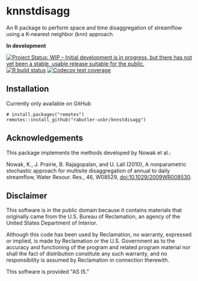 # knnstdisagg

An R package to perform space and time disaggregation of streamflow using a K-nearest neighbor (knn) approach. 

**In development** 

[![Project Status: WIP – Initial development is in progress, but there has not yet been a stable, usable release suitable for the public.](https://www.repostatus.org/badges/latest/wip.svg)](https://www.repostatus.org/#wip) [![R build status](https://github.com/rabutler-usbr/knnstdisagg/workflows/R-CMD-check/badge.svg)](https://github.com/rabutler-usbr/knnstdisagg/actions) [![Codecov test coverage](https://codecov.io/gh/rabutler-usbr/knnstdisagg/branch/master/graph/badge.svg)](https://codecov.io/gh/rabutler-usbr/knnstdisagg?branch=master)

## Installation 

Currently only available on GitHub

```
# install.packages("remotes")
remotes::install_github("rabutler-usbr/knnstdisagg")
```

## Acknowledgements

This package implements the methods developed by Nowak et al.: 

Nowak, K., J. Prairie, B. Rajagopalan, and U. Lall (2010), A nonparametric stochastic approach for multisite disaggregation of annual to daily streamflow, Water Resour. Res., 46, W08529, [doi:10.1029/2009WR008530](https://agupubs.onlinelibrary.wiley.com/doi/abs/10.1029/2009WR008530).

## Disclaimer

This software is in the public domain because it contains materials that originally came from the U.S. Bureau of Reclamation, an agency of the United States Department of Interior.

Although this code has been used by Reclamation, no warranty, expressed or implied, is made by Reclamation or the U.S. Government as to the accuracy and functioning of the program and related program material nor shall the fact of distribution constitute any such warranty, and no responsibility is assumed by Reclamation in connection therewith.

This software is provided "AS IS."
